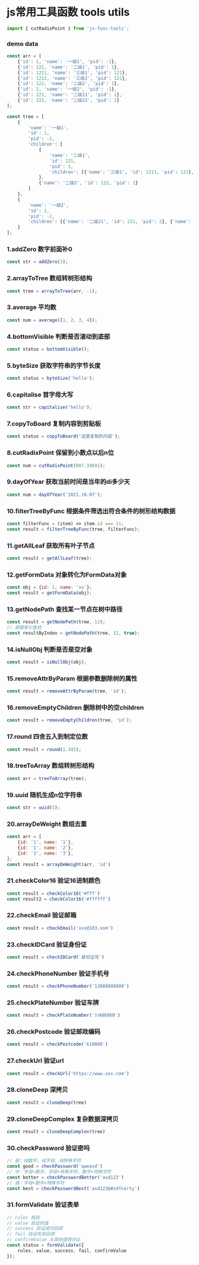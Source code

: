 # js常用工具函数 tools utils

```js
import { cutRadixPoint } from 'js-func-tools';
```

### demo data
```js
const arr = [
    {'id': 1, 'name': '一级1', 'pid': -1},
    {'id': 121, 'name': '二级1', 'pid': 1},
    {'id': 1211, 'name': '三级1', 'pid': 121},
    {'id': 1212, 'name': '三级2', 'pid': 121},
    {'id': 122, 'name': '二级2', 'pid': 1},
    {'id': 2, 'name': '一级2', 'pid': -1},
    {'id': 221, 'name': '二级21', 'pid': 2},
    {'id': 222, 'name': '二级22', 'pid': 2}
];

const tree = [
    {
        'name': '一级1',
        'id': 1,
        'pid': -1,
        'children': [
            {
                'name': '二级1',
                'id': 121,
                'pid': 1,
                'children': [{'name': '三级1', 'id': 1211, 'pid': 121}, {'name': '三级2', 'id': 1212, 'pid': 121}]
            },
            {'name': '二级2', 'id': 122, 'pid': 1}
        ]
    },
    {
        'name': '一级2',
        'id': 2,
        'pid': -1,
        'children': [{'name': '二级21', 'id': 221, 'pid': 2}, {'name': '二级22', 'id': 222, 'pid': 2}]
    }
];
```

### 1.addZero 数字前面补0
```js
const str = addZero(3);
```

### 2.arrayToTree 数组转树形结构
```js
const tree = arrayToTree(arr, -1);
```

### 3.average 平均数
```js
const num = average([1, 2, 3, 4]);
```

### 4.bottomVisible 判断是否滚动到底部
```js
const status = bottomVisible();
```

### 5.byteSize 获取字符串的字节长度
```js
const status = byteSize('hello');
```

### 6.capitalise 首字母大写
```js
const str = capitalise('hello');
```

### 7.copyToBoard 复制内容到剪贴板
```js
const status = copyToBoard('这是复制的内容');
```

### 8.cutRadixPoint 保留到小数点以后n位
```js
const num = cutRadixPoint(807.34691);
```

### 9.dayOfYear 获取当前时间是当年的di多少天
```js
const num = dayOfYear('2021.10.07');
```

### 10.filterTreeByFunc 根据条件筛选出符合条件的树形结构数据
```js
const filterFunc = (item) => item.id === 11;
const result = filterTreeByFunc(tree, filterFunc);
```

### 11.getAllLeaf 获取所有叶子节点
```js
const result = getAllLeaf(tree);
```

### 12.getFormData 对象转化为FormData对象
```js
const obj = {id: 1, name: 'xs'};
const result = getFormData(obj);
```

### 13.getNodePath 查找某一节点在树中路径
```js
const result = getNodePath(tree, 12);
// 根据索引查找
const resultByIndex = getNodePath(tree, 12, true);
```

### 14.isNullObj 判断是否是空对象
```js
const result = isNullObj(obj);
```

### 15.removeAttrByParam 根据参数删除树的属性
```js
const result = removeAttrByParam(tree, 'id');
```

### 16.removeEmptyChildren 删除树中的空children
```js
const result = removeEmptyChildren(tree, 'id');
```

### 17.round 四舍五入到制定位数
```js
const result = round(1.345);
```

### 18.treeToArray 数组转树形结构
```js
const arr = treeToArray(tree);
```

### 19.uuid 随机生成n位字符串
```js
const str = uuid(5);
```

### 20.arrayDeWeight 数组去重
```js
const arr = [
    {id: '1', name: '1'},
    {id: '1', name: '2'},
    {id: '3', name: '3'},
];
const result = arrayDeWeight(arr, 'id')
```

### 21.checkColor16 验证16进制颜色
```js
const result = checkColor16('#fff')
const result2 = checkColor16('#ffffff')
```

### 22.checkEmail 验证邮箱
```js
const result = checkEmail('xxx@163.xom')
```

### 23.checkIDCard 验证身份证
```js
const result = checkIDCard('身份证号')
```

### 24.checkPhoneNumber 验证手机号
```js
const result = checkPhoneNumber('13880808080')
```

### 25.checkPlateNumber 验证车牌
```js
const result = checkPlateNumber('川A8686B')
```

### 26.checkPostcode 验证邮政编码
```js
const result = checkPostcode('610000')
```

### 27.checkUrl 验证url
```js
const result = checkUrl('https://www.xxx.com')
```

### 28.cloneDeep 深拷贝
```js
const result = cloneDeep(tree)
```

### 29.cloneDeepComplex 复杂数据深拷贝
```js
const result = cloneDeepComplex(tree)
```

### 30.checkPassword 验证密吗
```js
// 弱：纯数字，纯字母，纯特殊字符
const good = checkPassword('qweasd')
// 中：字母+数字，字母+特殊字符，数字+特殊字符
const better = checkPasswordBetter('asd123')
// 强：字母+数字+特殊字符
const best = checkPasswordBest('asd123@#zdfcerty')
```

### 31.formValidate 验证表单
```js
// rules 规则
// value 验证的值
// success 验证成功回调
// fail 验证失败回调
// confirmValue 与其他值得对比
const status = formValidate({
    rules, value, success, fail, confirmValue
});
```
